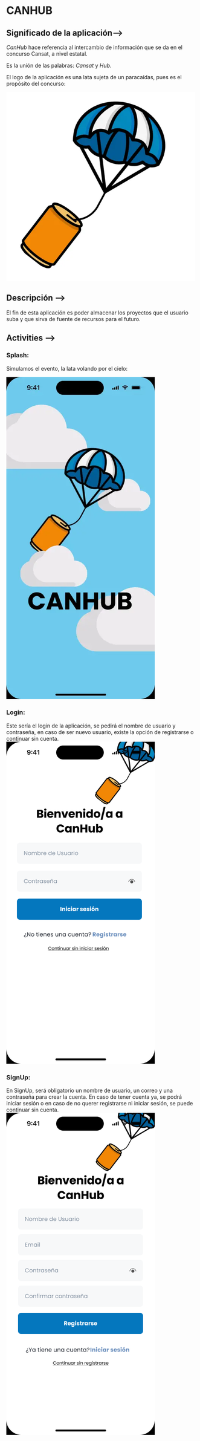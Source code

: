 # CANHUB

## Significado de la aplicación-->

*CanHub* hace referencia al intercambio de información que se da en el concurso Cansat, a nivel estatal.

Es la unión de las palabras: _Cansat_ y _Hub_.

El logo de la aplicación es una lata sujeta de un paracaídas, pues es el propósito del concurso:

![logotipo](img/logotipo.png)

## Descripción -->

El fin de esta aplicación es poder almacenar los proyectos que el usuario suba y
que sirva de fuente de recursos para el futuro.


## Activities -->

### Splash:

Simulamos el evento, la lata volando por el cielo:

![Splash](img/Splash.png)

### Login:
Este sería el login de la aplicación, se pedirá el nombre de usuario
y contraseña, en caso de ser nuevo usuario, existe la opción de registrarse
o continuar sin cuenta.
![Login](img/Login.png)

### SignUp:
En SignUp, será obligatorio un nombre de usuario, un correo y una contraseña
para crear la cuenta. En caso de tener cuenta ya, se podrá iniciar sesión o en caso de
no querer registrarse ni iniciar sesión, se puede continuar sin cuenta.
![SignUp](img/SignUp.png)
